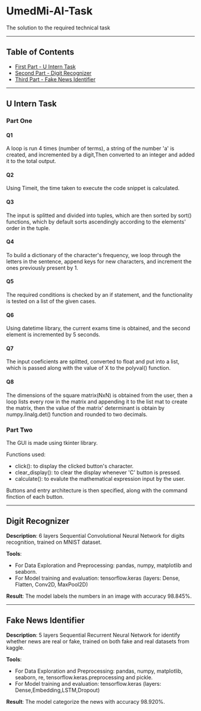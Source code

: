 # UmedMi-AI-Task

The solution to the required technical task
___
## Table of Contents

- [First Part - U Intern Task](#U-Intern-Task)
- [Second Part - Digit Recognizer](#Digit-Recognizer)
- [Third Part - Fake News Identifier](#Fake-News-Identifier)
___
## U Intern Task
### Part One

#### Q1
A loop is run 4 times (number of terms), a string of the number 'a' is created, and incremented by a digit,Then converted to an integer and added it to the total output.

#### Q2
Using Timeit, the time taken to execute the code snippet is calculated.

#### Q3
The input is splitted and divided into tuples, which are then sorted by sort() functions, which by default sorts ascendingly according to the elements' order in the tuple.

#### Q4 
To build a dictionary of the character's frequency, we loop through the letters in the sentence, append keys for new characters, and increment the ones previously present by 1.

#### Q5
The required conditions is checked by an if statement, and the functionality is tested on a list of the given cases.

#### Q6
Using datetime library, the current exams time is obtained, and the second element is incremented by 5 seconds.

#### Q7
The input coeficients are splitted, converted to float and put into a list, which is passed along with the value of X to the polyval() function.

#### Q8
The dimensions of the square matrix(NxN) is obtained from the user, then a loop lists every row in the matrix and appending it to the list mat to create the matrix, then the value of the matrix' determinant is obtain by numpy.linalg.det() function and rounded to two decimals.

### Part Two 
The GUI is made using tkinter library.

Functions used:
- click(): to display the clicked button's character.
- clear_display(): to clear the display whenever 'C' button is pressed.
- calculate(): to evalute the mathematical expression input by the user.

Buttons and entry architecture is then specified, along with the command finction of each button.
___
## Digit Recognizer
**Description**: 6 layers Sequential Convolutional Neural Network for digits recognition, trained on MNIST dataset.

**Tools**: 
- For Data Exploration and Preprocessing: pandas, numpy, matplotlib and seaborn.
- For Model training and evaluation: tensorflow.keras (layers: Dense, Flatten, Conv2D, MaxPool2D)

**Result**: The model labels the numbers in an image with accuracy 98.845%.

___
## Fake News Identifier

**Description**: 5 layers Sequential Recurrent Neural Network for identify whether news are real or fake, trained on both fake and real datasets from kaggle.

**Tools**: 
- For Data Exploration and Preprocessing: pandas, numpy, matplotlib, seaborn, re, tensorflow.keras.preprocessing and pickle.
- For Model training and evaluation: tensorflow.keras (layers: Dense,Embedding,LSTM,Dropout)

**Result**: The model categorize the news with accuracy 98.920%.
